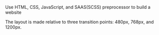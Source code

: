 Use HTML, CSS, JavaScript, and SAAS(SCSS) preprocessor to build a website

The layout is made relative to three transition points: 480px, 768px, and 1200px.
